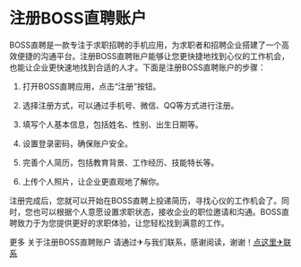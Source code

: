 # 注册BOSS直聘账户

BOSS直聘是一款专注于求职招聘的手机应用，为求职者和招聘企业搭建了一个高效便捷的沟通平台。注册BOSS直聘账户能够让您更快捷地找到心仪的工作机会，也能让企业更快速地找到合适的人才。下面是注册BOSS直聘账户的步骤：

1. 打开BOSS直聘应用，点击“注册”按钮。

2. 选择注册方式，可以通过手机号、微信、QQ等方式进行注册。

3. 填写个人基本信息，包括姓名、性别、出生日期等。

4. 设置登录密码，确保账户安全。

5. 完善个人简历，包括教育背景、工作经历、技能特长等。

6. 上传个人照片，让企业更直观地了解你。

注册完成后，您就可以开始在BOSS直聘上投递简历，寻找心仪的工作机会了。同时，您也可以根据个人意愿设置求职状态，接收企业的职位邀请和沟通。BOSS直聘致力于为您提供更好的求职体验，让您轻松找到满意的工作。

更多 关于注册BOSS直聘账户 请通过✈与我们联系，感谢阅读，谢谢！[点这里✈联系](https://c.k02.cc)